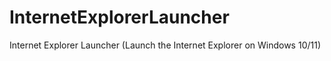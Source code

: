 # InternetExplorerLauncher
Internet Explorer Launcher (Launch the Internet Explorer on Windows 10/11)
